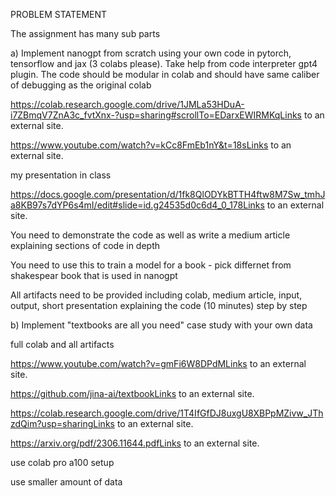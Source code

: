 PROBLEM STATEMENT

The assignment has many sub parts

a) Implement nanogpt from scratch using your own code in pytorch, tensorflow and jax (3 colabs please). Take help from code interpreter gpt4 plugin. The code should be modular in colab and should have same caliber of debugging as the original colab

https://colab.research.google.com/drive/1JMLa53HDuA-i7ZBmqV7ZnA3c_fvtXnx-?usp=sharing#scrollTo=EDarxEWIRMKqLinks to an external site.

https://www.youtube.com/watch?v=kCc8FmEb1nY&t=18sLinks to an external site.

my presentation in class

https://docs.google.com/presentation/d/1fk8QlODYkBTTH4ftw8M7Sw_tmhJa8KB97s7dYP6s4mI/edit#slide=id.g24535d0c6d4_0_178Links to an external site.

You need to demonstrate the code as well as write a medium article explaining sections of code in depth

You need to use this to train a model for a book - pick differnet from shakespear book that is used in nanogpt

All artifacts need to be provided including colab, medium article, input, output, short presentation explaining the code (10 minutes) step by step

b) Implement "textbooks are all you need" case study with your own data

full colab and all artifacts

https://www.youtube.com/watch?v=gmFi6W8DPdMLinks to an external site.

https://github.com/jina-ai/textbookLinks to an external site.

https://colab.research.google.com/drive/1T4IfGfDJ8uxgU8XBPpMZivw_JThzdQim?usp=sharingLinks to an external site.

https://arxiv.org/pdf/2306.11644.pdfLinks to an external site.

use colab pro a100 setup

use smaller amount of data

